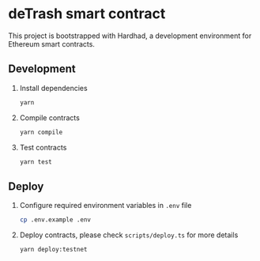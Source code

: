 # deTrash smart contract

This project is bootstrapped with Hardhad, a development environment for Ethereum smart contracts.

## Development

1. Install dependencies

   ```bash
   yarn
   ```

2. Compile contracts

   ```bash
   yarn compile
   ```

3. Test contracts

   ```bash
   yarn test
   ```

## Deploy

1. Configure required environment variables in `.env` file

   ```bash
   cp .env.example .env
   ```

2. Deploy contracts, please check `scripts/deploy.ts` for more details

   ```bash
   yarn deploy:testnet
   ```
